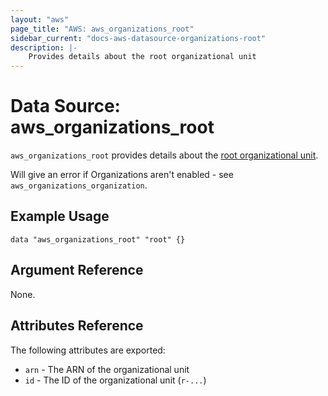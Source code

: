 ```yaml
---
layout: "aws"
page_title: "AWS: aws_organizations_root"
sidebar_current: "docs-aws-datasource-organizations-root"
description: |-
    Provides details about the root organizational unit
---
```


# Data Source: aws_organizations_root

`aws_organizations_root` provides details about the [root organizational unit](https://docs.aws.amazon.com/organizations/latest/userguide/orgs_getting-started_concepts.html#root).

Will give an error if Organizations aren't enabled - see `aws_organizations_organization`.

## Example Usage

```hcl
data "aws_organizations_root" "root" {}
```

## Argument Reference

None.

## Attributes Reference

The following attributes are exported:

* `arn` - The ARN of the organizational unit
* `id` - The ID of the organizational unit (`r-...`)
